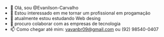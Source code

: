 - 👋 Olá, sou @Evanilson-Carvalho
- 👀 Estou interessado em me tornar um profissional em progamação 
- 🌱 atualmente estou estudando Web desing
- 💞️ procuro colaborar com as empresas de tecnologia
- 📫 Como chegar até mim: vavanbr09@gmail.com ou (92) 98540-0407
